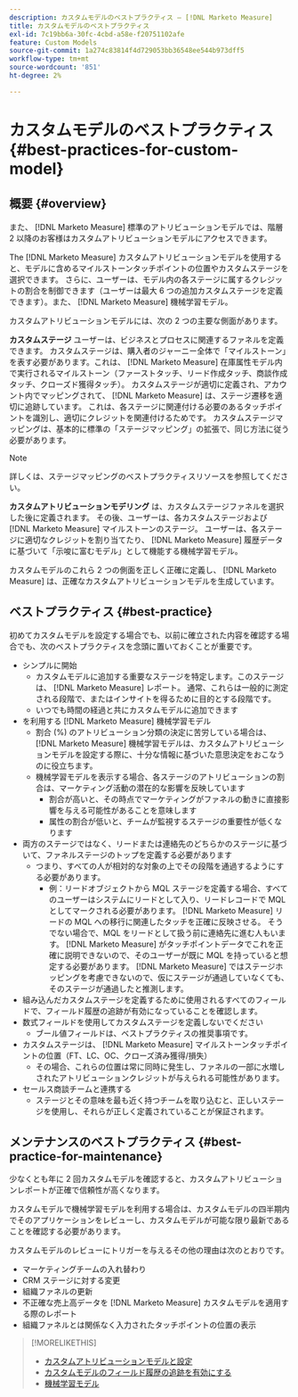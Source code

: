 ```yaml
---
description: カスタムモデルのベストプラクティス — [!DNL Marketo Measure]
title: カスタムモデルのベストプラクティス
exl-id: 7c19bb6a-30fc-4cbd-a58e-f20751102afe
feature: Custom Models
source-git-commit: 1a274c83814f4d729053bb36548ee544b973dff5
workflow-type: tm+mt
source-wordcount: '851'
ht-degree: 2%

---
```


# カスタムモデルのベストプラクティス {#best-practices-for-custom-model}

## 概要 {#overview}

また、 [!DNL Marketo Measure] 標準のアトリビューションモデルでは、階層 2 以降のお客様はカスタムアトリビューションモデルにアクセスできます。

The [!DNL Marketo Measure] カスタムアトリビューションモデルを使用すると、モデルに含めるマイルストーンタッチポイントの位置やカスタムステージを選択できます。 さらに、ユーザーは、モデル内の各ステージに属するクレジットの割合を制御できます（ユーザーは最大 6 つの追加カスタムステージを定義できます）。また、 [!DNL Marketo Measure] 機械学習モデル。

カスタムアトリビューションモデルには、次の 2 つの主要な側面があります。

**カスタムステージ** ユーザーは、ビジネスとプロセスに関連するファネルを定義できます。 カスタムステージは、購入者のジャーニー全体で「マイルストーン」を表す必要があります。これは、 [!DNL Marketo Measure] 在庫属性モデル内で実行されるマイルストーン（ファーストタッチ、リード作成タッチ、商談作成タッチ、クローズド獲得タッチ）。 カスタムステージが適切に定義され、アカウント内でマッピングされて、 [!DNL Marketo Measure] は、ステージ遷移を適切に追跡しています。 これは、各ステージに関連付ける必要のあるタッチポイントを識別し、適切にクレジットを関連付けるためです。 カスタムステージマッピングは、基本的に標準の「ステージマッピング」の拡張で、同じ方法に従う必要があります。

>[!NOTE]
>
>詳しくは、ステージマッピングのベストプラクティスリソースを参照してください。

**カスタムアトリビューションモデリング** は、カスタムステージファネルを選択した後に定義されます。 その後、ユーザーは、各カスタムステージおよび [!DNL Marketo Measure] マイルストーンのステージ。 ユーザーは、各ステージに適切なクレジットを割り当てたり、 [!DNL Marketo Measure] 履歴データに基づいて「示唆に富むモデル」として機能する機械学習モデル。

カスタムモデルのこれら 2 つの側面を正しく正確に定義し、 [!DNL Marketo Measure] は、正確なカスタムアトリビューションモデルを生成しています。

## ベストプラクティス {#best-practice}

初めてカスタムモデルを設定する場合でも、以前に確立された内容を確認する場合でも、次のベストプラクティスを念頭に置いておくことが重要です。

* シンプルに開始
   * カスタムモデルに追加する重要なステージを特定します。このステージは、 [!DNL Marketo Measure] レポート。 通常、これらは一般的に測定される段階で、またはインサイトを得るために目的とする段階です。
   * いつでも時間の経過と共にカスタムモデルに追加できます
* を利用する [!DNL Marketo Measure] 機械学習モデル
   * 割合 (%) のアトリビューション分類の決定に苦労している場合は、 [!DNL Marketo Measure] 機械学習モデルは、カスタムアトリビューションモデルを設定する際に、十分な情報に基づいた意思決定をおこなうのに役立ちます。
   * 機械学習モデルを表示する場合、各ステージのアトリビューションの割合は、マーケティング活動の潜在的な影響を反映しています
      * 割合が高いと、その時点でマーケティングがファネルの動きに直接影響を与える可能性があることを意味します
      * 属性の割合が低いと、チームが監視するステージの重要性が低くなります
* 両方のステージではなく、リードまたは連絡先のどちらかのステージに基づいて、ファネルステージのトップを定義する必要があります
   * つまり、すべての人が相対的な対象の上でその段階を通過するようにする必要があります。
      * 例：リードオブジェクトから MQL ステージを定義する場合、すべてのユーザーはシステムにリードとして入り、リードレコードで MQL としてマークされる必要があります。 [!DNL Marketo Measure] リードの MQL への移行に関連したタッチを正確に反映させる。 そうでない場合で、MQL をリードとして扱う前に連絡先に進む人もいます。 [!DNL Marketo Measure] がタッチポイントデータでこれを正確に説明できないので、そのユーザーが既に MQL を持っていると想定する必要があります。 [!DNL Marketo Measure] ではステージホッピングを考慮できないので、仮にステージが通過していなくても、そのステージが通過したと推測します。
* 組み込んだカスタムステージを定義するために使用されるすべてのフィールドで、フィールド履歴の追跡が有効になっていることを確認します。
* 数式フィールドを使用してカスタムステージを定義しないでください
   * ブール値フィールドは、ベストプラクティスの推奨事項です。
* カスタムステージは、 [!DNL Marketo Measure] マイルストーンタッチポイントの位置（FT、LC、OC、クローズ済み獲得/損失）
   * その場合、これらの位置は常に同時に発生し、ファネルの一部に水増しされたアトリビューションクレジットが与えられる可能性があります。
* セールス商談チームと連携する
   * ステージとその意味を最も近く持つチームを取り込むと、正しいステージを使用し、それらが正しく定義されていることが保証されます。

## メンテナンスのベストプラクティス {#best-practice-for-maintenance}

少なくとも年に 2 回カスタムモデルを確認すると、カスタムアトリビューションレポートが正確で信頼性が高くなります。

カスタムモデルで機械学習モデルを利用する場合は、カスタムモデルの四半期内でそのアプリケーションをレビューし、カスタムモデルが可能な限り最新であることを確認する必要があります。

カスタムモデルのレビューにトリガーを与えるその他の理由は次のとおりです。

* マーケティングチームの入れ替わり
* CRM ステージに対する変更
* 組織ファネルの更新
* 不正確な売上高データを [!DNL Marketo Measure] カスタムモデルを適用する際のレポート
* 組織ファネルとは関係なく入力されたタッチポイントの位置の表示

>[!MORELIKETHIS]
>
>* [カスタムアトリビューションモデルと設定](/help/advanced-marketo-measure-features/custom-attribution-models/custom-attribution-model-and-setup.md)
>* [カスタムモデルのフィールド履歴の追跡を有効にする](/help/advanced-marketo-measure-features/custom-attribution-models/custom-model-setup-enable-field-history-tracking.md)
>* [機械学習モデル](/help/advanced-marketo-measure-features/custom-attribution-models/machine-learning-model-faq.md)
